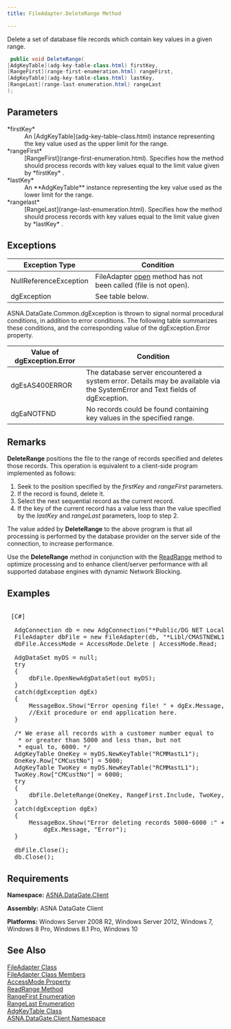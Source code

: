 ```yaml
---
title: FileAdapter.DeleteRange Method

---
```


Delete a set of database file records which contain key values in a given range.

```cs
 public void DeleteRange(
[AdgKeyTable](adg-key-table-class.html) firstKey,
[RangeFirst](range-first-enumeration.html) rangeFirst,
[AdgKeyTable](adg-key-table-class.html) lastKey,
[RangeLast](range-last-enumeration.html) rangeLast
);
```

## Parameters

<dl>
        <dt>
 *firstKey* 
        </dt>
        <dd>An [AdgKeyTable](adg-key-table-class.html) instance representing 
						the key value used as the upper limit for the range. </dd>
        <dt>
 *rangeFirst* 
        </dt>
        <dd>
[RangeFirst](range-first-enumeration.html). Specifies how the method 
			should process records with key values equal to the limit value given by *firstKey* .
								</dd>
        <dt>
 *lastKey* 
        </dt>
        <dd>An **AdgKeyTable**  instance representing the key value used as the 
			lower limit for the range. </dd>
        <dt>
 *rangelast* 
        </dt>
        <dd>
[RangeLast](range-last-enumeration.html). Specifies how the method 
			should process records with key values equal to the limit value given by *lastKey* .</dd>
</dl>

## Exceptions



| Exception Type | Condition |
| ---- | ---- |
| NullReferenceException | FileAdapter [open](file-adapter-class-open-method.html) method has not been called (file is not open). |
| dgException | See table below. |



ASNA.DataGate.Common.dgException is thrown to signal normal procedural conditions, in addition to error conditions. The following table summarizes these conditions, and the corresponding value of the dgException.Error property.
<br />



| Value of dgException.Error | Condition |
| ---- | ---- |
| dgEsAS400ERROR | The database server encountered a system error. Details may be available via the SystemError and Text fields of dgException. |
| dgEaNOTFND | No records could be found containing key values in the specified range. |



## Remarks

**DeleteRange** positions the file to the range of records specified and deletes those records. This operation is equivalent to a client-side program implemented as follows:

1. Seek to the position specified by the *firstKey*  and *rangeFirst* 
				parameters.
2. If the record is found, delete it.
3. Select the next sequential record as the current record.
4. If the key of the current record has a value less than the value specified by 
					the *lastKey*  and *rangeLast*  parameters, loop to step 2.

The value added by **DeleteRange** to the above program is that all processing is performed by the database provider on the server side of the connection, to increase performance.

Use the **DeleteRange** method in conjunction with the [ ReadRange](file-adapter-class-read-range-method.html) method to optimize processing and to enhance client/server performance with all supported database engines with dynamic Network Blocking.
## Examples

<pre class="OH_CodeSnippetContainerCode">
        <span class="lang">
 [C#] 
        </span>
  AdgConnection db = new AdgConnection("*Public/DG NET Local");
  FileAdapter dbFile = new FileAdapter(db, "*Libl/CMASTNEWL1", "CMMASTERL1");
  dbFile.AccessMode = AccessMode.Delete | AccessMode.Read;

  AdgDataSet myDS = null;
  try
  {
      dbFile.OpenNewAdgDataSet(out myDS);
  }
  catch(dgException dgEx)
  {
      MessageBox.Show("Error opening file! " + dgEx.Message, "Error");
      //Exit procedure or end application here.
  }

  /* We erase all records with a customer number equal to
   * or greater than 5000 and less than, but not
   * equal to, 6000. */
  AdgKeyTable OneKey = myDS.NewKeyTable("RCMMastL1");
  OneKey.Row["CMCustNo"] = 5000;
  AdgKeyTable TwoKey = myDS.NewKeyTable("RCMMastL1");
  TwoKey.Row["CMCustNo"] = 6000;
  try
  {
      dbFile.DeleteRange(OneKey, RangeFirst.Include, TwoKey, RangeLast.Exclude);
  }
  catch(dgException dgEx)
  {
      MessageBox.Show("Error deleting records 5000-6000 :" +
          dgEx.Message, "Error");
  }

  dbFile.Close();
  db.Close();</pre>

## Requirements

**Namespace:** [ASNA.DataGate.Client](datagate-client-namespace.html) 

**Assembly:** ASNA DataGate Client

**Platforms:** Windows Server 2008 R2, Windows Server 2012, Windows 7, Windows 8 Pro, Windows 8.1 Pro, Windows 10
## See Also


[FileAdapter Class](file-adapter-class.html)
      <br />
[FileAdapter Class Members](file-adapter-members.html)
      <br />
[AccessMode Property](file-adapter-class-access-mode-property.html)
      <br />
[ReadRange Method](file-adapter-class-read-range-method.html)
      <br />
[RangeFirst Enumeration](range-first-enumeration.html)
      <br />
[RangeLast Enumeration](range-last-enumeration.html)
      <br />
[AdgKeyTable Class](adg-key-table-class.html)
      <br />
[ASNA.DataGate.Client Namespace](datagate-client-namespace.html)

